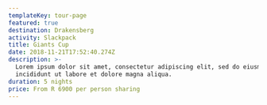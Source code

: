 ```yaml
---
templateKey: tour-page
featured: true
destination: Drakensberg
activity: Slackpack
title: Giants Cup
date: 2018-11-21T17:52:40.274Z
description: >-
  Lorem ipsum dolor sit amet, consectetur adipiscing elit, sed do eiusmod tempor
  incididunt ut labore et dolore magna aliqua. 
duration: 5 nights
price: From R 6900 per person sharing
---
```


